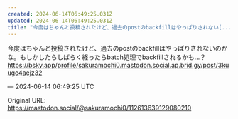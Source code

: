 ```yaml
---
created: 2024-06-14T06:49:25.031Z
updated: 2024-06-14T06:49:25.031Z
title: "今度はちゃんと投稿されたけど、過去のpostのbackfillはやっぱりされない[...]"
---
```


<p>今度はちゃんと投稿されたけど、過去のpostのbackfillはやっぱりされないのかな。もしかしたらしばらく経ったらbatch処理でbackfillされるかも…？<br /><a href="https://bsky.app/profile/sakuramochi0.mastodon.social.ap.brid.gy/post/3kuugc4aejz32" target="_blank" rel="nofollow noopener" translate="no"><span class="invisible">https://</span><span class="ellipsis">bsky.app/profile/sakuramochi0.</span><span class="invisible">mastodon.social.ap.brid.gy/post/3kuugc4aejz32</span></a></p>

&mdash; 2024-06-14 06:49:25 UTC

Original URL: https://mastodon.social/@sakuramochi0/112613639129080210
